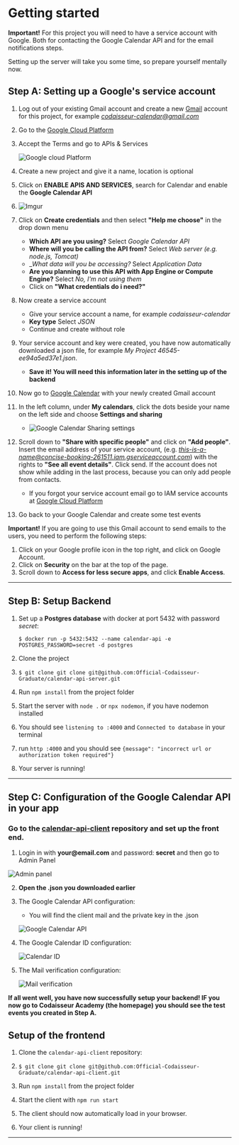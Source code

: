 

# Getting started

**Important!** For this project you will need to have a service account with Google. Both for contacting the Google Calendar API and for the email notifications steps.

Setting up the server will take you some time, so prepare yourself mentally now.


## Step A: Setting up a Google's service account

1. Log out of your existing Gmail account and create a new [Gmail](gmail.com) account for this project, for example *codaisseur-calendar@gmail.com*
   
2. Go to the [Google Cloud Platform](https://console.cloud.google.com)

3. Accept the Terms and go to APIs & Services 
   
   ![Google cloud Platform](https://i.imgur.com/KBFwYeU.png "Google Cloud Platform")

4. Create a new project and give it a name, location is optional

5. Click on __ENABLE APIS AND SERVICES__, search for Calendar and enable the __Google Calendar API__

6. ![Imgur](https://i.imgur.com/Dq57Epn.png)

7. Click on __Create credentials__ and then select __"Help me choose"__ in the drop down menu
   - __Which API are you using?__ Select *Google Calendar API*
   - __Where will you be calling the API from?__  Select *Web server (e.g. node.js, Tomcat)*
   - __What data will you be accessing?_ Select *Application Data*
   - __Are you planning to use this API with App Engine or Compute Engine?__ Select *No, I'm not using them*
   - Click on __"What credentials do i need?"__
  
8. Now create a service account
    - Give your service account a name, for example *codaisseur-calendar*
    - __Key type__ Select *JSON*
    - Continue and create without role
9.  Your service account and key were created, you have now automatically downloaded a json file, for example *My Project 46545-ee94a5ed37e1.json*. 
    - __Save it! You will need this information later in the setting up of the backend__
10. Now go to [Google Calendar](http://calendar.google.com/) with your newly created Gmail account
11. In the left column, under __My calendars__, click the dots beside your name on the left side and choose __Settings and sharing__
    - ![Google Calendar Sharing settings ](https://i.imgur.com/rYPcvEm.png)
12. Scroll down to __"Share with specific people"__ and click on __"Add people"__. Insert the email address of your service account, (e.g. *this-is-a-name@concise-booking-261511.iam.gserviceaccount.com*) with the rights to __"See all event details"__. Click send. If the account does not show while adding in the last process, because you can only add people from contacts. 
    - If you forgot your service account email go to IAM service accounts at [Google Cloud Platform](https://console.cloud.google.com)

13. Go back to your Google Calendar and create some test events




**Important!** If you are going to use this Gmail account to send emails to the users, you need to perform the following steps:
1.  Click on your Google profile icon in the top right, and click on Google Account.
2.  Click on __Security__ on the bar at the top of the page.
3.  Scroll down to __Access for less secure apps__, and click __Enable Access__. 

--------

## Step B: Setup Backend

1. Set up a __Postgres database__ with docker at port 5432 with password *secret*:

    ```$ docker run -p 5432:5432 --name calendar-api -e POSTGRES_PASSWORD=secret -d postgres```
2. Clone the project
3. 
    ```$ git clone git clone git@github.com:Official-Codaisseur-Graduate/calendar-api-server.git```
4. Run `npm install` from the project folder
   
5. Start the server with `node .` or `npx nodemon`, if you have nodemon installed
6. You should see `listening to :4000`  and `Connected to database` in your terminal
7. run `http :4000` and you should see `{message": "incorrect url or authorization token required"}`
   
8. Your server is running!

-----

## Step C: Configuration of the Google Calendar API in your app

### Go to the [calendar-api-client](https://github.com/Official-Codaisseur-Graduate/calendar-api-client) repository and set up the front end.

1. Login in with __your@email.com__ and password: __secret__ and then go to Admin Panel

  ![Admin panel](https://i.imgur.com/0QoXxsl.png) 

2. __Open the .json you downloaded earlier__
   
3. The Google Calendar API configuration: 
   - You will find the client mail and the private key in the .json
  
    ![Google Calendar API](https://i.imgur.com/SC583Mw.png)

4. The Google Calendar ID configuration:
   
    ![Calendar ID](https://i.imgur.com/q99UsWs.png)

5. The Mail verification configuration:

    ![Mail verification](https://i.imgur.com/yFpoYW7.png)


__If all went well, you have now successfully setup your backend! IF you now go to Codaisseur Academy (the homepage) you should see the test events you created in Step A.__




## Setup of the frontend
 
 1. Clone the `calendar-api-client` repository: 
 2. 
    ```$ git clone git clone git@github.com:Official-Codaisseur-Graduate/calendar-api-client.git```

1. Run `npm install` from the project folder
   
2. Start the client with `npm run start`

3. The client should now automatically load in your browser.
   
3. Your client is running!

-----